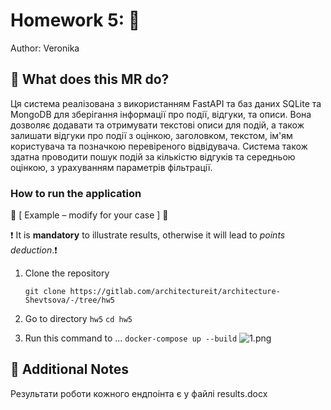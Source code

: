 # Homework 5: 🐳 

Author: Veronika

## 📝 What does this MR do?

Ця система реалізована з використанням FastAPI та баз даних SQLite та MongoDB для зберігання інформації про події, відгуки, та описи. Вона дозволяє додавати та отримувати текстові описи для подій, а також залишати відгуки про події з оцінкою, заголовком, текстом, ім'ям користувача та позначкою перевіреного відвідувача. Система також здатна проводити пошук подій за кількістю відгуків та середньою оцінкою, з урахуванням параметрів фільтрації.

### How to run the application

🦾 [ Example – modify for your case ] 🦾

❗️ It is **mandatory** to illustrate results, otherwise it will lead to _points deduction_.❗️

1. Clone the repository

   `git clone https://gitlab.com/architectureit/architecture-Shevtsova/-/tree/hw5`

2. Go to directory `hw5`
   `cd hw5`

3. Run this command to ...
   `docker-compose up --build`
   ![1.png](https://gitlab.com/architectureit/architecture-Shevtsova/-/blob/hw5/1.png)

## 🎀 Additional Notes

Результати роботи кожного ендпоінта є у файлі results.docx
